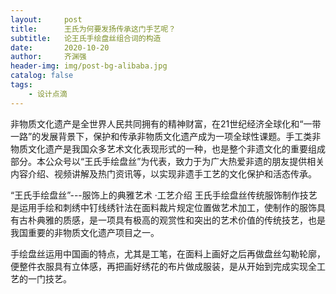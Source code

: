 ```yaml
---
layout:     post
title:      王氏为何要发扬传承这门手艺呢？
subtitle:   论王氏手绘盘丝组合词的构造
date:       2020-10-20
author:     齐渊强
header-img: img/post-bg-alibaba.jpg
catalog: false
tags:
    - 设计点滴
---
```


 非物质文化遗产是全世界人民共同拥有的精神财富，在21世纪经济全球化和“一带一路”的发展背景下，保护和传承非物质文化遗产成为一项全球性课题。手工类非物质文化遗产是我国众多艺术文化表现形式的一种，也是整个非遗文化的重要组成部分。本公众号以“王氏手绘盘丝”为代表，致力于为广大热爱非遗的朋友提供相关内容介绍、视频讲解及热门资讯等，以实现非遗手工艺的文化保护和活态传承。

“王氏手绘盘丝”---服饰上的典雅艺术
·工艺介绍
王氏手绘盘丝传统服饰制作技艺是运用手绘和刺绣中钉线绣针法在面料裁片规定位置做艺术加工，使制作的服饰具有古朴典雅的质感，是一项具有极高的观赏性和突出的艺术价值的传统技艺，也是我国重要的非物质文化遗产项目之一。
                                             
手绘盘丝运用中国画的特点，尤其是工笔，在面料上画好之后再做盘丝勾勒轮廓，便整件衣服具有立体感，再把画好绣花的布片做成服装，是从开始到完成实现全工艺的一门技艺。                            
